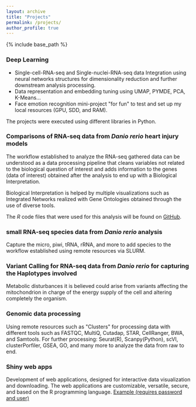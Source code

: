 ```yaml
---
layout: archive
title: "Projects"
permalink: /projects/
author_profile: true
---
```


{% include base_path %}


### Deep Learning 

- Single-cell-RNA-seq and Single-nuclei-RNA-seq data Integration using neural networks structures for dimensionality reduction and further downstream analysis processing.
- Data representation and embedding tuning using UMAP, PYMDE, PCA, K-Means...
- Face emotion recognition mini-project "for fun" to test and set up my local resources (GPU, SDD, and RAM).

The projects were executed using different libraries in Python.



### Comparisons of RNA-seq data from *Danio rerio* heart injury models

The workflow established to analyze the RNA-seq gathered data can be understood as a data processing pipeline that cleans variables not related to the biological question of interest and adds information to the genes (data of interest) obtained after the analysis to end up with a Biological Interpretation.

<!---   <img alt="alt_text" width="1920px" height="1080px" src="/images/Figure1_corrected_Shape_and_Index_v4.png" /> -->



Biological Interpretation is helped by multiple visualizations such as Integrated Networks realized with Gene Ontologies obtained through the use of diverse tools.

<!---   <img alt="alt_text" width="1920px" height="1080px" src="/images/Networks_4.5_3_Injuries.png"/> -->


The *R* code files that were used for this analysis will be found on <a href="https://github.com/j">GitHub</a>.


### small RNA-seq species data from *Danio rerio* analysis

Capture the micro, piwi, tRNA, rRNA, and more to add species to the workflow established using remote resources via SLURM.



### Variant Calling for  RNA-seq data from *Danio rerio* for capturing the Haplotypes involved

Metabolic disturbances it is believed could arise from variants affecting the mitochondrion in charge of the energy supply of the cell and altering completely the organism.


### Genomic data processing 
Using remote resources such as "Clusters" for processing data with different tools such as FASTQC, MultiQ, Cutadap, STAR, CellRanger, BWA, and Samtools. For further processing: Seurat(R), Scanpy(Python), scVI, clusterPorfiler, GSEA, GO, and many more to analyze the data from raw to end.

### Shiny web apps

Development of web applications, designed for interactive data visualization and downloading.
The web applications are customizable, versatile, secure, and based on the R programming language.
<a href="https://marius-alex.shinyapps.io/MitacoRa">Example (requires password and user)</a>


